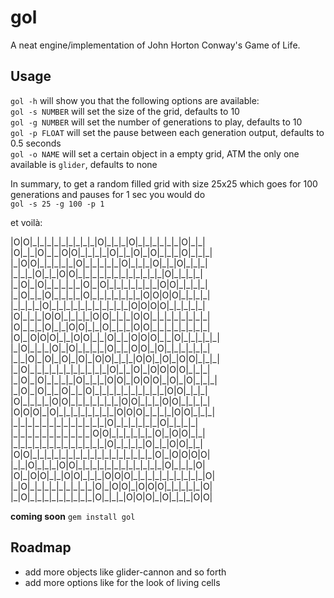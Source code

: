 gol
===

A neat engine/implementation of John Horton Conway's Game of Life.


Usage
-----

`gol -h` will show you that the following options are available:  
`gol -s NUMBER` will set the size of the grid, defaults to 10  
`gol -g NUMBER` will set the number of generations to play, defaults to 10  
`gol -p FLOAT` will set the pause between each generation output, defaults to 0.5 seconds  
`gol -o NAME` will set a certain object in a empty grid, ATM the only one available is `glider`, defaults to none

In summary, to get a random filled grid with size 25x25 which goes for 100 generations and pauses for 1 sec you would do  
`gol -s 25 -g 100 -p 1`  

et voilà:  


|O|O|\_|\_|\_|\_|\_|\_|\_|\_|\_|O|\_|\_|\_|O|\_|\_|\_|\_|\_|\_|O|\_|\_|  
|O|\_|\_|O|\_|\_|O|O|\_|\_|\_|\_|O|\_|\_|O|\_|O|\_|\_|\_|O|\_|\_|\_|  
|\_|O|O|\_|\_|\_|\_|\_|O|\_|\_|\_|\_|\_|O|\_|\_|\_|O|\_|\_|O|\_|\_|\_|  
|\_|\_|\_|O|\_|\_|O|O|\_|\_|\_|\_|\_|\_|\_|\_|\_|\_|\_|\_|O|\_|\_|\_|\_|  
|\_|O|\_|O|\_|\_|\_|\_|\_|O|\_|O|\_|\_|\_|\_|\_|\_|\_|O|O|\_|\_|\_|\_|  
|\_|O|\_|\_|O|\_|\_|\_|\_|O|\_|\_|\_|\_|\_|\_|\_|O|O|O|O|\_|\_|\_|\_|  
|\_|\_|\_|\_|O|\_|\_|\_|\_|\_|\_|\_|\_|\_|\_|\_|O|O|O|O|\_|\_|\_|\_|\_|  
|O|\_|\_|\_|O|O|\_|\_|\_|\_|O|O|\_|\_|\_|O|O|\_|\_|\_|\_|\_|\_|\_|\_|  
|O|\_|\_|\_|O|\_|\_|O|O|\_|\_|O|\_|\_|\_|O|O|\_|\_|\_|\_|\_|\_|\_|\_|  
|O|\_|O|O|O|\_|\_|O|O|\_|\_|O|\_|\_|O|O|O|\_|\_|O|\_|\_|\_|\_|\_|  
|\_|O|\_|\_|\_|O|\_|O|\_|\_|\_|\_|O|\_|\_|O|O|\_|O|\_|\_|\_|\_|\_|\_|  
|\_|\_|O|\_|O|\_|O|\_|O|\_|O|O|\_|\_|\_|O|O|\_|O|\_|O|O|\_|\_|\_|  
|\_|O|\_|\_|\_|\_|\_|\_|\_|\_|\_|\_|\_|O|\_|\_|O|\_|O|O|O|O|\_|\_|\_|  
|\_|O|\_|O|\_|\_|\_|\_|O|\_|\_|\_|O|O|\_|O|O|O|\_|O|\_|O|\_|\_|\_|  
|\_|O|\_|O|\_|\_|O|\_|\_|O|\_|\_|\_|\_|\_|\_|\_|\_|\_|\_|O|O|\_|\_|\_|  
|O|\_|\_|\_|\_|O|O|\_|\_|\_|\_|\_|\_|\_|O|O|\_|\_|\_|O|O|\_|\_|\_|\_|  
|O|O|O|\_|O|\_|\_|\_|\_|\_|\_|\_|\_|O|O|O|\_|\_|\_|\_|O|O|\_|\_|\_|  
|\_|\_|\_|\_|\_|\_|\_|\_|\_|\_|\_|\_|\_|O|\_|\_|\_|\_|\_|\_|O|\_|\_|\_|\_|  
|\_|\_|\_|\_|\_|\_|\_|\_|\_|\_|\_|O|O|\_|\_|\_|\_|\_|\_|O|\_|O|O|\_|\_|  
|\_|\_|\_|\_|\_|\_|\_|\_|\_|\_|\_|\_|\_|O|\_|\_|\_|\_|O|\_|\_|O|O|\_|\_|  
|O|O|\_|\_|\_|\_|\_|\_|\_|\_|\_|\_|\_|\_|\_|\_|\_|\_|\_|O|\_|O|O|O|O|  
|\_|\_|O|\_|\_|\_|O|O|\_|\_|\_|\_|\_|\_|\_|\_|\_|\_|\_|\_|O|\_|\_|\_|O|  
|O|\_|O|O|\_|\_|O|O|\_|\_|\_|O|O|O|\_|\_|\_|\_|\_|\_|\_|\_|\_|\_|O|  
|\_|O|\_|\_|\_|\_|\_|\_|\_|\_|\_|O|\_|O|O|\_|O|O|O|\_|\_|\_|\_|\_|O|  
|\_|O|\_|\_|\_|\_|\_|\_|\_|\_|\_|O|\_|\_|\_|O|O|O|\_|O|\_|\_|\_|O|O|  

**coming soon** `gem install gol`  

Roadmap
-------

*   add more objects like glider-cannon and so forth
*   add more options like for the look of living cells
